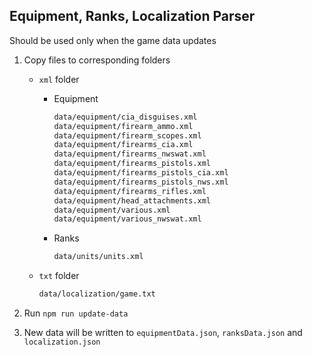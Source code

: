 ## Equipment, Ranks, Localization Parser

Should be used only when the game data updates

1. Copy files to corresponding folders

   - `xml` folder

     - Equipment

       ```txt
       data/equipment/cia_disguises.xml
       data/equipment/firearm_ammo.xml
       data/equipment/firearm_scopes.xml
       data/equipment/firearms_cia.xml
       data/equipment/firearms_nwswat.xml
       data/equipment/firearms_pistols.xml
       data/equipment/firearms_pistols_cia.xml
       data/equipment/firearms_pistols_nws.xml
       data/equipment/firearms_rifles.xml
       data/equipment/head_attachments.xml
       data/equipment/various.xml
       data/equipment/various_nwswat.xml
       ```

     - Ranks

       ```txt
       data/units/units.xml
       ```

   - `txt` folder

     ```txt
     data/localization/game.txt
     ```

2. Run `npm run update-data`
3. New data will be written to `equipmentData.json`, `ranksData.json` and `localization.json`

